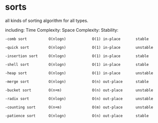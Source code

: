# sorts
 all kinds of sorting algorithm for all types.

 including:				Time Complexity:	Space Complexity:	Stability:
 
 	-comb sort			O(nlogn)			O(1) in-place		stable

 	-quick sort			O(nlogn)			O(1) in-place		unstable
 	
 	-insertion sort		O(nlogn)			O(1) in-place		stable
 	
 	-shell sort			O(nlogn)			O(1) in-place		stable
 	
 	-heap sort			O(nlogn)			O(1) in-place		unstable
 	
	-merge sort 		O(nlogn)			O(n) out-place		stable

 	-bucket sort		O(n+m)				O(n) out-place		unstable
 	
 	-radix sort			O(nlogn)			O(n) out-place		unstable
 	
 	-counting sort		O(n+m)				O(m) out-place		unstable

	-patience sort		O(nlogn)			O(n) out-place		stable